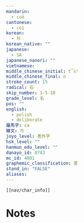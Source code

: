 ```yaml
---
mandarin:
  - cuō
cantonese:
  - co1
korean:
  - 차
korean_native: ""
japanese:
  - SA
japanese_nanori: ""
vietnamese:
middle_chinese_initial: t͡sʰ
middle_chinese_final: ɑ
stroke_count: 15
radical: 石
skip_number: 1-5-10
grade_level: 名
pos: ""
english:
  - polish
  - deliberate
羅馬字: ca
韓文: 차
joyo_level: 表外字
hsk_level: ""
hanmun_edu_level: ""
danayo_id: 8743
mc_id: 4801
graphemic_classification: 差
stand_in: "FALSE"
aliases:
---
```

```meta-bind-embed
[[nav/char_info]]
```

# Notes
